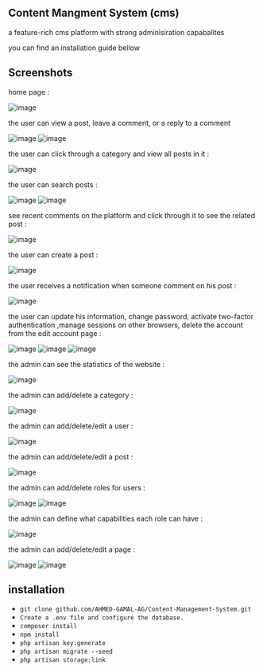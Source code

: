 ## Content Mangment System (cms)
a feature-rich cms platform with strong adminisiration capabalites 

you can find an installation guide bellow

## Screenshots

home page : 

![image](https://github.com/AHMED-GAMAL-AG/Content-Management-System/assets/76778937/f58ef17b-f357-46b7-9545-c98344e27652)


the user can view a post, leave a comment, or a reply to a comment 

![image](https://github.com/AHMED-GAMAL-AG/Content-Management-System/assets/76778937/0621fadb-7230-460f-a91c-5f66fdb30d25)
![image](https://github.com/AHMED-GAMAL-AG/Content-Management-System/assets/76778937/3bc326cb-4390-4177-bf0f-52eeba391bb0)

the user can click through a category and view all posts in it :

![image](https://github.com/AHMED-GAMAL-AG/Content-Management-System/assets/76778937/a0eb3172-9d28-4475-89f8-c1abd98bf45c)

the user can search posts :

![image](https://github.com/AHMED-GAMAL-AG/Content-Management-System/assets/76778937/3db61a61-67d5-4395-9f1c-9e6e5855f9c8)
![image](https://github.com/AHMED-GAMAL-AG/Content-Management-System/assets/76778937/e6d79d69-00d3-4be3-a669-f039eee9961a)

see recent comments on the platform and click through it to see the related post :

![image](https://github.com/AHMED-GAMAL-AG/Content-Management-System/assets/76778937/ec45b5fa-28ac-49b6-9a56-b2cfde0428ed)

the user can create a post :

![image](https://github.com/AHMED-GAMAL-AG/Content-Management-System/assets/76778937/95312b2d-0259-457b-8200-b8625f4caf29)

the user receives a notification when someone comment on his post :

![image](https://github.com/AHMED-GAMAL-AG/Content-Management-System/assets/76778937/e67d1d4d-b18d-418b-9f18-ba55eb4f6d75)

the user can update his information, change password, activate two-factor authentication ,manage sessions on other browsers, delete the account from the edit account page :

![image](https://github.com/AHMED-GAMAL-AG/Content-Management-System/assets/76778937/6b1cdd8f-aa52-4178-83ee-32d11d45b540)
![image](https://github.com/AHMED-GAMAL-AG/instagram_demo/assets/76778937/bebbbd92-4deb-47b7-ad1f-f7d1cfe41792)
![image](https://github.com/AHMED-GAMAL-AG/instagram_demo/assets/76778937/0a1efacf-50a4-4c82-98d8-e436af08c4e4)

the admin can see the statistics of the website :

![image](https://github.com/AHMED-GAMAL-AG/Content-Management-System/assets/76778937/8fd80ea3-f72d-4fb6-81d2-29211bf42c9c)

the admin can add/delete a category :

![image](https://github.com/AHMED-GAMAL-AG/Content-Management-System/assets/76778937/80b279c2-7ae7-4be9-8ffe-8be08df2ddca)

the admin can add/delete/edit a user :

![image](https://github.com/AHMED-GAMAL-AG/Content-Management-System/assets/76778937/dd51b9bd-5943-44a4-a4b5-1a1b6e5c2a9a)

the admin can add/delete/edit a post :

![image](https://github.com/AHMED-GAMAL-AG/Content-Management-System/assets/76778937/6040e761-e19c-4e55-b551-b0b22281fc26)

the admin can add/delete roles for users :

![image](https://github.com/AHMED-GAMAL-AG/Content-Management-System/assets/76778937/97b030e4-4139-4622-9c87-69bdb6a89722)
![image](https://github.com/AHMED-GAMAL-AG/Content-Management-System/assets/76778937/f628fc95-8670-4b20-b6d5-196bfb2849db)

the admin can define what capabilities each role can have :

![image](https://github.com/AHMED-GAMAL-AG/Content-Management-System/assets/76778937/c1862411-74ec-4043-b2e5-64dc90a79823)

the admin can add/delete/edit a page :

![image](https://github.com/AHMED-GAMAL-AG/Content-Management-System/assets/76778937/5486c25c-ee02-4fae-b660-4ae0b6132e53)
![image](https://github.com/AHMED-GAMAL-AG/Content-Management-System/assets/76778937/16fd3875-1c8b-4ca5-b6e9-fbf4e8b7ca97)

## installation

<ul>
<li><code>git clone github.com/AHMED-GAMAL-AG/Content-Management-System.git</code></li>
<li><code>Create a .env file and configure the database.</code></li>
<li><code>composer install</code></li>
<li><code>npm install</code></li>
<li><code>php artisan key:generate</code></li>
<li><code>php artisan migrate --seed</code></li>
<li><code>php artisan storage:link</code></li>
</ul>
